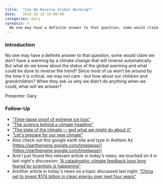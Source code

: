 ```yaml
---
title:  "Can We Reverse Global Warming?"
date:   2016-10-10 19:00:00
categories: Gary
synopsis: > 
  No one may have a definite answer to that question, some would claim we don’t have a warming by a climate change that will reverse automatically. But what do we know about the status of the global warming and what could be done to reverse the trend? Since most of us won’t be around by the time it is critical, we may not care - but how about our children and grandchildren? When they ask us why we didn’t do anything when we could, what will we answer?
---
```


### Introduction

No one may have a definite answer to that question, some would claim we don’t have a warming by a climate change that will reverse automatically. But what do we know about the status of the global warming and what could be done to reverse the trend? Since most of us won’t be around by the time it is critical, we may not care - but how about our children and grandchildren? When they ask us why we didn’t do anything when we could, what will we answer?

Presenter: Gary

### Follow-Up

* [“Time-lapse proof of extreme ice loss”](http://www.ted.com/talks/james_balog_time_lapse_proof_of_extreme_ice_loss ) 
* [“The science behind a climate headline”](https://www.ted.com/talks/rachel_pike_the_science_behind_a_climate_headline)
* [“The state of the climate — and what we might do about it”](http://www.ted.com/talks/lord_nicholas_stern_the_state_of_the_climate_and_what_we_might_do_about_it)
* [“Let's prepare for our new climate”](http://www.ted.com/talks/vicki_arroyo_let_s_prepare_for_our_new_climate)
* Also check out this google earth site and type in Anthem Az  [https://earthengine.google.com/timelapse/](https://earthengine.google.com/timelapse/)
* And I just found this relevant article in today's news; we touched on it in last night's discussion: [“A catastrophic climate feedback loop long feared by scientists is happening”](http://inhabitat.com/a-catastrophic-climate-feedback-loop-long-feared-by-scientists-is-happening/)
* Another article in today's news on a topic discussed last night:  [“China set to invest $174 billion in clean energy over next four years”](http://inhabitat.com/china-set-to-invest-174-billion-in-clean-energy-over-next-four-years/)